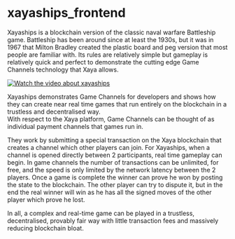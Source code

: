 # xayaships_frontend

Xayaships
 is a blockchain version of the classic naval warfare Battleship game. 
Battleship has been around since at least the 1930s, but it was in 1967 
that Milton Bradley created the plastic board and peg version that most 
people are familiar with. Its rules are relatively simple but gameplay 
is relatively quick and perfect to demonstrate the cutting edge Game 
Channels technology that Xaya allows.

[![Watch the video about xayaships](https://i.ytimg.com/vi/y-qB5uMALJc/maxresdefault.jpg
)](https://www.youtube.com/watch?v=y-qB5uMALJc)

<p><span style="font-weight: 400;">Xayaships demonstrates Game Channels 
for developers and shows how they can create near real time games that 
run entirely on the blockchain in a trustless and decentralised way.<br> </span><span style="font-weight: 400;">With respect to the Xaya platform, Game Channels can be thought of as individual payment channels that games run in.&nbsp;</span></p>
<p><span style="font-weight: 400;">They work by submitting a special 
transaction on the Xaya blockchain that creates a channel which other 
players can join. For Xayaships, when a channel is opened directly 
between 2 participants, real time gameplay can begin. In game channels 
the number of transactions can be unlimited, for free, and the speed is 
only limited by the network latency between the 2 players. Once a game 
is complete the winner can prove he won by posting the state to the 
blockchain. The other player can try to dispute it, but in the end the 
real winner will win as he has all the signed moves of the other player 
which prove he lost.</span></p>
<p><span style="font-weight: 400;">In all, a complex and real-time game 
can be played in a trustless, decentralised, provably fair way with 
little transaction fees and massively reducing blockchain bloat.</span></p>
